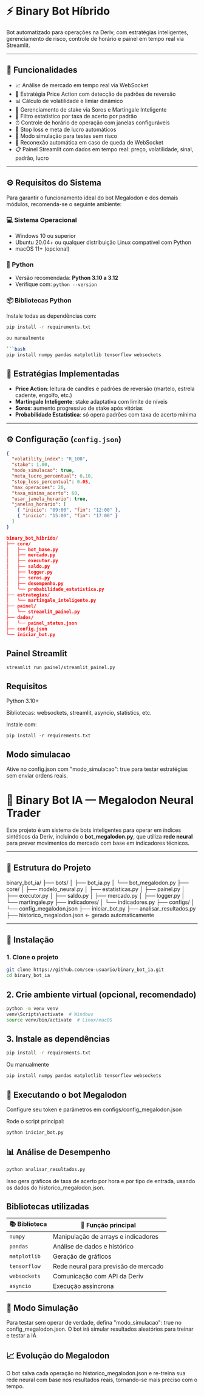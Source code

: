 # ⚡ Binary Bot Híbrido

Bot automatizado para operações na Deriv, com estratégias inteligentes, gerenciamento de risco, controle de horário e painel em tempo real via Streamlit.

---

## 🚀 Funcionalidades

- 📈 Análise de mercado em tempo real via WebSocket
- 🧠 Estratégia Price Action com detecção de padrões de reversão
- 📊 Cálculo de volatilidade e limiar dinâmico
- 🔁 Gerenciamento de stake via Soros e Martingale Inteligente
- 🧮 Filtro estatístico por taxa de acerto por padrão
- ⏰ Controle de horário de operação com janelas configuráveis
- 🛑 Stop loss e meta de lucro automáticos
- 🧪 Modo simulação para testes sem risco
- 📡 Reconexão automática em caso de queda de WebSocket
- 📋 Painel Streamlit com dados em tempo real: preço, volatilidade, sinal, padrão, lucro

---

## ⚙️ Requisitos do Sistema

Para garantir o funcionamento ideal do bot Megalodon e dos demais módulos, recomenda-se o seguinte ambiente:

### 💻 Sistema Operacional
- Windows 10 ou superior
- Ubuntu 20.04+ ou qualquer distribuição Linux compatível com Python
- macOS 11+ (opcional)

### 🐍 Python
- Versão recomendada: **Python 3.10 a 3.12**
- Verifique com: `python --version`

### 📦 Bibliotecas Python

Instale todas as dependências com:

```bash
pip install -r requirements.txt

ou manualmente

```bash
pip install numpy pandas matplotlib tensorflow websockets

```

## 🧠 Estratégias Implementadas

- **Price Action**: leitura de candles e padrões de reversão (martelo, estrela cadente, engolfo, etc.)
- **Martingale Inteligente**: stake adaptativa com limite de níveis
- **Soros**: aumento progressivo de stake após vitórias
- **Probabilidade Estatística**: só opera padrões com taxa de acerto mínima

---

## ⚙️ Configuração (`config.json`)

```json
{
  "volatility_index": "R_100",
  "stake": 1.00,
  "modo_simulacao": true,
  "meta_lucro_percentual": 0.10,
  "stop_loss_percentual": 0.05,
  "max_operacoes": 20,
  "taxa_minima_acerto": 60,
  "usar_janela_horario": true,
  "janelas_horario": [
    { "inicio": "09:00", "fim": "12:00" },
    { "inicio": "15:00", "fim": "17:00" }
  ]
}

binary_bot_hibrido/
├── core/
│   ├── bot_base.py
│   ├── mercado.py
│   ├── executor.py
│   ├── saldo.py
│   ├── logger.py
│   ├── soros.py
│   ├── desempenho.py
│   └── probabilidade_estatistica.py
├── estrategias/
│   └── martingale_inteligente.py
├── painel/
│   └── streamlit_painel.py
├── dados/
│   └── painel_status.json
├── config.json
└── iniciar_bot.py
```
## Painel Streamlit
```
streamlit run painel/streamlit_painel.py
```
##  Requisitos

Python 3.10+

Bibliotecas: websockets, streamlit, asyncio, statistics, etc.

Instale com:
```
pip install -r requirements.txt

```

## Modo simulacao

Ative no config.json com "modo_simulacao": true para testar estratégias sem enviar ordens reais.

# 🦈 Binary Bot IA — Megalodon Neural Trader

Este projeto é um sistema de bots inteligentes para operar em índices sintéticos da Deriv, incluindo o **bot_megalodon.py**, que utiliza **rede neural** para prever movimentos do mercado com base em indicadores técnicos.

---

## 📁 Estrutura do Projeto

binary_bot_ia/ 
├── bots/ │ 
├── bot_ia.py 
│ └── bot_megalodon.py 
├── core/ │ 
├── modelo_neural.py │ 
├── estatisticas.py │ 
├── painel.py │ 
├── executor.py │ 
├── saldo.py │ 
├── mercado.py │ 
├── logger.py │ 
   └── martingale.py 
├── indicadores/ │ 
   └── indicadores.py 
├── configs/ │ 
   └── config_megalodon.json 
├── iniciar_bot.py 
├── analisar_resultados.py 
├── historico_megalodon.json ← gerado automaticamente


---

## 🚀 Instalação

### 1. Clone o projeto

```bash
git clone https://github.com/seu-usuario/binary_bot_ia.git
cd binary_bot_ia
```
## 2. Crie ambiente virtual (opcional, recomendado)
``` bash
python -m venv venv
venv\Scripts\activate  # Windows
source venv/bin/activate  # Linux/macOS
```
## 3. Instale as dependências
```bash
pip install -r requirements.txt

```
Ou manualmente
```bash
pip install numpy pandas matplotlib tensorflow websockets

```
## 🧠 Executando o bot Megalodon

Configure seu token e parâmetros em configs/config_megalodon.json

Rode o script principal:
```bash
python iniciar_bot.py

```
## 📊 Análise de Desempenho
```bash
python analisar_resultados.py

```
Isso gera gráficos de taxa de acerto por hora e por tipo de entrada, usando os dados do historico_megalodon.json.

## Bibliotecas utilizadas

| 📚 Biblioteca   | 🧠 Função principal                          |
|----------------|----------------------------------------------|
| `numpy`        | Manipulação de arrays e indicadores          |
| `pandas`       | Análise de dados e histórico                 |
| `matplotlib`   | Geração de gráficos                          |
| `tensorflow`   | Rede neural para previsão de mercado         |
| `websockets`   | Comunicação com API da Deriv                 |
| `asyncio`      | Execução assíncrona                          |

## 🧪 Modo Simulação

Para testar sem operar de verdade, defina "modo_simulacao": true no config_megalodon.json. O bot irá simular resultados aleatórios para treinar e testar a IA

## 📈 Evolução do Megalodon
 
 O bot salva cada operação no historico_megalodon.json e re-treina sua rede neural com base nos resultados reais, tornando-se mais preciso com o tempo.